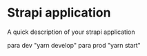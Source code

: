 # Strapi application

A quick description of your strapi application

para dev "yarn develop"
para prod "yarn start"
